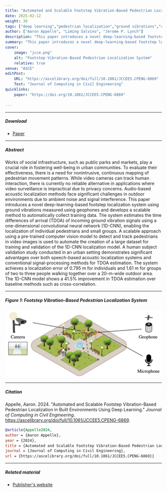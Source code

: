 ```yaml
---
title: "Automated and Scalable Footstep Vibration-Based Pedestrian Localization in Built Environments Using Deep Learning" 
date: 2025-02-12
weight: 30
tags: ["deep learning","pedestrian localization","ground vibrations","civil engineering","urban infrastructure"]
author: ["Aaron Appelle", "Liming Salvino", "Jerome P. Lynch"]
description: "This paper introduces a novel deep-learning-based footstep localization system using ground vibrations measured using geophones. Published in the Journal of Computing in Civil Engineering, 2024." 
summary: "This paper introduces a novel deep-learning-based footstep localization system using ground vibrations measured using geophones and develops a scalable method to automatically collect training data. We show that it significantly outperforms acoustic localization." 
cover:
    image: "jcce.png"
    alt: "Footstep Vibration-Based Pedestrian Localization System"
    relative: true
venue: "ASCE"
editPost:
    URL: "https://ascelibrary.org/doi/full/10.1061/JCCEE5.CPENG-6869"
    Text: "Journal of Computing in Civil Engineering"
quicklinks:
    paper: "https://doi.org/10.1061/JCCEE5.CPENG-6869"

---
```


---

##### Download

+ [Paper](https://doi.org/10.1061/JCCEE5.CPENG-6869)

---

##### Abstract

Works of social infrastructure, such as public parks and markets, play a crucial role in fostering well-being in urban communities. To evaluate their effectiveness, there is a need for nonintrusive, continuous mapping of pedestrian movement patterns. While video cameras can track human interaction, there is currently no reliable alternative in applications where video surveillance is impractical due to privacy concerns. Audio-based acoustic localization methods face significant challenges in outdoor environments due to ambient noise and signal interference. This paper introduces a novel deep-learning-based footstep localization system using ground vibrations measured using geophones and develops a scalable method to automatically collect training data. The system estimates the time differences of arrival (TDOA) of incoming ground vibration signals using a one-dimensional convolutional neural network (1D-CNN), enabling the localization of individual pedestrians and small groups. A scalable approach using a pre-trained computer vision model to detect and track pedestrians in video images is used to automate the creation of a large dataset for training and validation of the 1D-CNN localization model. A human subject validation study conducted in an urban setting demonstrates significant advantages over both speech-based acoustic localization systems and conventional signal-processing methods for TDOA estimation. The system achieves a localization error of 0.795 m for individuals and 1.61 m for groups of two to three people walking together over a 20-m-wide outdoor area. The 1D-CNN model shows a 41.5% improvement in TDOA estimation over baseline methods such as cross-correlation.

---

##### Figure 1: Footstep Vibration-Based Pedestrian Localization System

![](jcce.png)

---

##### Citation

Appelle, Aaron. 2024. "Automated and Scalable Footstep Vibration-Based Pedestrian Localization in Built Environments Using Deep Learning." *Journal of Computing in Civil Engineering*. https://ascelibrary.org/doi/full/10.1061/JCCEE5.CPENG-6869.

```BibTeX
@article{Appelle2024,
author = {Aaron Appelle},
year = {2024},
title = {Automated and Scalable Footstep Vibration-Based Pedestrian Localization in Built Environments Using Deep Learning},
journal = {Journal of Computing in Civil Engineering},
url = {https://ascelibrary.org/doi/full/10.1061/JCCEE5.CPENG-6869}}
```

---

##### Related material

+ [Publisher's website](https://ascelibrary.org/doi/full/10.1061/JCCEE5.CPENG-6869)


